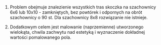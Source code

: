 1. Problem obejmuje znalezienie wszystkich tras skoczka na szachownicy 6x6 lub 10x10 - zamkniętych, bez powtórek i odpornych na obrót szachownicy o 90 st. Dla szachownicy 8x8 rozwiązanie nie istnieje.

2. Dodatkowym celem jest malowanie (naprzemienne) utworzonego wielokąta, chwila zachwytu nad estetyką i wyznaczenie dokładnej wartości pomalowanego pola. 
